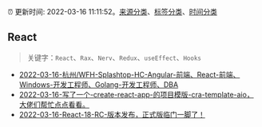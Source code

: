 :alarm_clock: 更新时间: 2022-03-16 11:11:52。[来源分类](../README.md)、[标签分类](../TAGS.md)、[时间分类](../TIMELINE.md)

## React


> 关键字：`React`、`Rax`、`Nerv`、`Redux`、`useEffect`、`Hooks`



- [2022-03-16-杭州/WFH-Splashtop-HC-Angular-前端、React-前端、Windows-开发工程师、Golang-开发工程师、DBA](https://www.v2ex.com/t/840822) 
- [2022-03-16-写了一个-create-react-app-的项目模版-cra-template-aio，大佬们帮忙点点看看。](https://www.v2ex.com/t/840810) 
- [2022-03-16-React-18-RC-版本发布，正式版临门一脚了！](https://toutiao.io/k/org2ar1) 